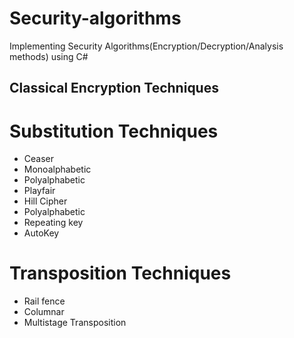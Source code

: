 # Security-algorithms
Implementing Security Algorithms(Encryption/Decryption/Analysis methods) using C#


## Classical Encryption Techniques
# Substitution Techniques
- Ceaser
- Monoalphabetic
- Polyalphabetic
- Playfair
- Hill Cipher 
- Polyalphabetic
- Repeating key
- AutoKey
# Transposition Techniques
- Rail fence
- Columnar
- Multistage Transposition

